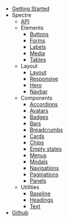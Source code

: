 - [Getting Started](getting-started)
- Spectre
  - [API](spectre/api)
  - Elements
    - [Buttons](spectre/elements/buttons)
    - [Forms](spectre/elements/forms)
    - [Labels](spectre/elements/labels)
    - [Media](spectre/elements/media)
    - [Tables](spectre/elements/tables)
  - Layout
    - [Layout](spectre/layout/layout)
    - [Responsive](spectre/layout/responsive)
    - [Hero](spectre/layout/hero)
    - [Navbar](spectre/layout/navbar)
  - Components
    - [Accordions](spectre/components/accordions)
    - [Avatars](spectre/components/avatars)
    - [Badges](spectre/components/badges)
    - [Bars](spectre/components/bars)
    - [Breadcrumbs](spectre/components/breadcrumbs)
    - [Cards](spectre/components/cards)
    - [Chips](spectre/components/chips)
    - [Empty states](spectre/components/empty)
    - [Menus](spectre/components/menus)
    - [Modals](spectre/components/modals)
    - [Navigations](spectre/components/navigations)
    - [Paginations](spectre/components/paginations)
    - [Panels](spectre/components/panels)
  - Utilities
    - [Baseline](spectre/utilities/baseline)
    - [Headings](spectre/utilities/headings)
    - [Text](spectre/utilities/text)
- [Github](https://github.com/kenoxa/svelkit)
